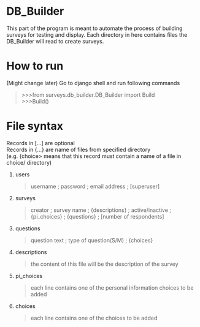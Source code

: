 # DB_Builder
This part of the program is meant to automate the process of building surveys for testing and display.
Each directory in here contains files the DB_Builder will read to create surveys.

# How to run
(Might change later)
Go to django shell and run following commands
>\>>>from surveys.db_builder.DB_Builder import Build  
>\>>>Build()

# File syntax
Records in \[...] are optional  
Records in \{...} are name of files from specified directory  
(e.g. \{choice> means that this record must contain a name of a file in choice/ directory)
1. users
    > username ; password ; email address ; \[superuser]
1. surveys
    > creator ; survey name ; {descriptions} ; active/inactive ; {pi_choices} ; {questions} ; \[number of respondents]
1. questions
    > question text ; type of question(S/M) ; {choices}
1. descriptions
    > the content of this file will be the description of the survey
1. pi_choices
    > each line contains one of the personal information choices to be added
1. choices
    > each line contains one of the choices to be added